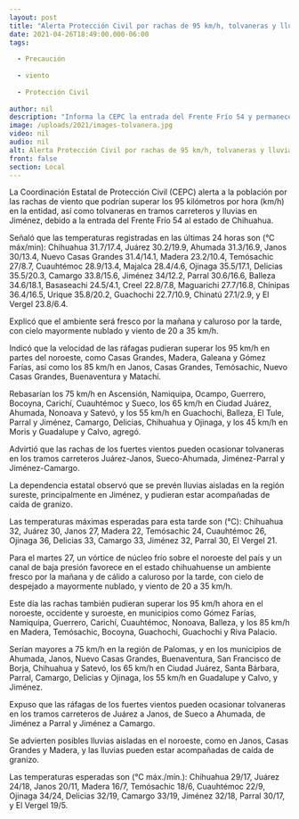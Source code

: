 ```yaml
---
layout: post
title: "Alerta Protección Civil por rachas de 95 km/h, tolvaneras y lluvias en el sureste"
date: 2021-04-26T18:49:00.000-06:00
tags:
  
  - Precaución
  
  - viento
  
  - Protección Civil
  
author: nil
description: "Informa la CEPC la entrada del Frente Frío 54 y permanecerá durante el lunes 26 y martes 27; pide tomar precauciones ante tolvaneras en los tramos carreteros Juárez-Janos, Sueco-Ahumada, Jiménez-Parral y Jiménez-Camargo"
image: /uploads/2021/images-tolvanera.jpg
video: nil
audio: nil
alt: Alerta Protección Civil por rachas de 95 km/h, tolvaneras y lluvias en el sureste
front: false
section: Local
---
```


La Coordinación Estatal de Protección Civil (CEPC) alerta a la población por las rachas de viento que podrían superar los 95 kilómetros por hora (km/h) en la entidad, así como tolvaneras en tramos carreteros y lluvias en Jiménez, debido a la entrada del Frente Frío 54 al estado de Chihuahua.

Señaló que las temperaturas registradas en las últimas 24 horas son (°C máx/min): Chihuahua 31.7/17.4, Juárez 30.2/19.9, Ahumada 31.3/16.9, Janos 30/13.4, Nuevo Casas Grandes 31.4/14.1, Madera 23.2/10.4, Temósachic 27/8.7, Cuauhtémoc 28.9/13.4, Majalca 28.4/4.6, Ojinaga 35.5/17.1, Delicias 35.5/20.3, Camargo 33.8/15.6, Jiménez 34/12.2, Parral 30.6/16.6, Balleza 34.6/18.1, Basaseachi 24.5/4.1, Creel 22.8/7.8, Maguarichi 27.7/16.8, Chínipas 36.4/16.5, Urique 35.8/20.2, Guachochi 22.7/10.9, Chinatú 27.1/2.9, y El Vergel 23.8/6.4.

Explicó que el ambiente será fresco por la mañana y caluroso por la tarde, con cielo mayormente nublado y viento de 20 a 35 km/h.

Indicó que la velocidad de las ráfagas pudieran superar los 95 km/h en partes del noroeste, como Casas Grandes, Madera, Galeana y Gómez Farías, así como los 85 km/h en Janos, Casas Grandes, Temósachic, Nuevo Casas Grandes, Buenaventura y Matachí.

Rebasarían los 75 km/h en Ascensión, Namiquipa, Ocampo, Guerrero, Bocoyna, Carichí, Cuauhtémoc y Sueco, los 65 km/h en Ciudad Juárez, Ahumada, Nonoava y Satevó, y los 55 km/h en Guachochi, Balleza, El Tule, Parral y Jiménez, Camargo, Delicias, Chihuahua y Ojinaga, y los 45 km/h en Moris y Guadalupe y Calvo, agregó.

Advirtió que las rachas de los fuertes vientos pueden ocasionar tolvaneras en los tramos carreteros Juárez-Janos, Sueco-Ahumada, Jiménez-Parral y Jiménez-Camargo.

La dependencia estatal observó que se prevén lluvias aisladas en la región sureste, principalmente en Jiménez, y pudieran estar acompañadas de caída de granizo.

Las temperaturas máximas esperadas para esta tarde son (°C): Chihuahua 32, Juárez 30, Janos 27, Madera 22, Temósachic 24, Cuauhtémoc 26, Ojinaga 36, Delicias 33, Camargo 33, Jiménez 32, Parral 30, El Vergel 21.

Para el martes 27, un vórtice de núcleo frío sobre el noroeste del país y un canal de baja presión favorece en el estado chihuahuense un ambiente fresco por la mañana y de cálido a caluroso por la tarde, con cielo de despejado a mayormente nublado, y viento de 20 a 35 km/h.

Este día las rachas también pudieran superar los 95 km/h ahora en el noroeste, occidente y suroeste, en municipios como Gómez Farías, Namiquipa, Guerrero, Carichí, Cuauhtémoc, Nonoava, Balleza, y los 85 km/h en Madera, Temósachic, Bocoyna, Guachochi, Guachochi y Riva Palacio.

Serían mayores a 75 km/h en la región de Palomas, y en los municipios de Ahumada, Janos, Nuevo Casas Grandes, Buenaventura, San Francisco de Borja, Chihuahua y Satevó, los 65 km/h en Ciudad Juárez, Santa Bárbara, Parral, Camargo, Delicias y Ojinaga, los 55 km/h en Guadalupe y Calvo, y Jiménez.

Expuso que las ráfagas de los fuertes vientos pueden ocasionar tolvaneras en los tramos carreteros de Juárez a Janos, de Sueco a Ahumada, de Jiménez a Parral y Jiménez a Camargo.

Se advierten posibles lluvias aisladas en el noroeste, como en Janos, Casas Grandes y Madera, y las lluvias pueden estar acompañadas de caída de granizo.

Las temperaturas esperadas son (°C máx./mín.): Chihuahua 29/17, Juárez 24/18, Janos 20/11, Madera 16/7, Temósachic 18/6, Cuauhtémoc 22/9, Ojinaga 34/24, Delicias 32/19, Camargo 33/19, Jiménez 32/18, Parral 30/17, y El Vergel 19/5.